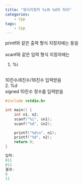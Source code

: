 ```yaml
---
title: "형식지정자 %i와 %d의 차이"
categories:
    - Cpp
tags:
    - Cpp
---
```


printf와 같은 출력 형식 지정자에는 동일
<br><br>
scanf와 같은 입력 형식 지정자에는
1. %i
<br>
10진수/8진수/16진수 입력받음
<br>
2. %d
<br>
signed 10진수 정수를 입력받음
<br>

```cpp
#include <stdio.h>

int main() {
    int n1, n2;
    scanf("%i", &n1);
    scanf("%d", &n2);

    printf("%d\n", n1);
    printf("%d", n2);
    return 0;
}
```
```cpp
입력:
011
011
결과:
9
11
```
<br>
<br>
<http://www.cplusplus.com/reference/cstdio/printf/>
<br>
<http://www.cplusplus.com/reference/cstdio/scanf/>
